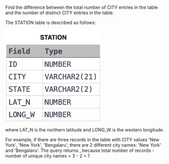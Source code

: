Find the difference between the total number of CITY entries in the table and the number of distinct CITY entries in the table.

The STATION table is described as follows:

![table](table.jpg)

where LAT_N is the northern latitude and LONG_W is the western longitude.

For example, if there are three records in the table with CITY values 'New York', 'New York', 'Bengalaru', there are 2 different city names: 'New York' and 'Bengalaru'. The query returns
, because 
total number of records - number of unique city names = 3 - 2 = 1

